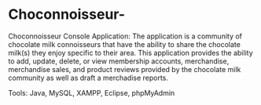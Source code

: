 # Choconnoisseur-
Choconnoisseur Console Application: 
The application is a community of chocolate milk connoisseurs that have the ability to share the chocolate milk(s) they enjoy specific to their area.
This application provides the ability to add, update, delete, or view membership accounts, merchandise, merchandise sales, and product reviews provided by the chocolate milk community as well as draft a merchadise reports.

Tools: Java, MySQL, XAMPP, Eclipse, phpMyAdmin

